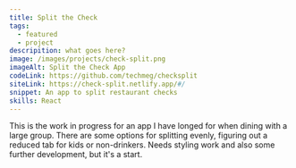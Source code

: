 ```yaml
---
title: Split the Check
tags:
  - featured
  - project
descripition: what goes here?
image: /images/projects/check-split.png
imageAlt: Split the Check App
codeLink: https://github.com/techmeg/checksplit
siteLink: https://check-split.netlify.app/#/
snippet: An app to split restaurant checks
skills: React
---
```

This is the work in progress for an app I have longed for when dining with a large group. There are some options for splitting evenly, figuring out a reduced tab for kids or non-drinkers. Needs styling work and also some further development, but it's a start.